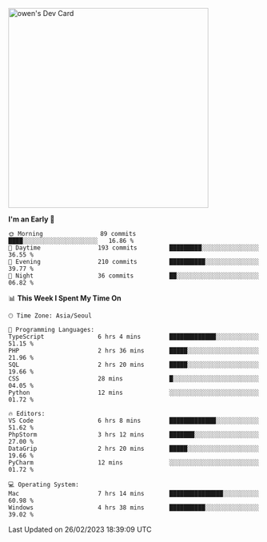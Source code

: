 <a href="https://app.daily.dev/owen_9066"><img src="https://api.daily.dev/devcards/51e5c69f10114f2abe0ae390c27b0828.png?r=hyb" width="400" alt="owen's Dev Card"/></a>

 
 <!--START_SECTION:waka-->
**I'm an Early 🐤** 

```text
🌞 Morning                89 commits          ████░░░░░░░░░░░░░░░░░░░░░   16.86 % 
🌆 Daytime                193 commits         █████████░░░░░░░░░░░░░░░░   36.55 % 
🌃 Evening                210 commits         ██████████░░░░░░░░░░░░░░░   39.77 % 
🌙 Night                  36 commits          ██░░░░░░░░░░░░░░░░░░░░░░░   06.82 % 
```


📊 **This Week I Spent My Time On** 

```text
🕑︎ Time Zone: Asia/Seoul

💬 Programming Languages: 
TypeScript               6 hrs 4 mins        █████████████░░░░░░░░░░░░   51.15 % 
PHP                      2 hrs 36 mins       █████░░░░░░░░░░░░░░░░░░░░   21.96 % 
SQL                      2 hrs 20 mins       █████░░░░░░░░░░░░░░░░░░░░   19.66 % 
CSS                      28 mins             █░░░░░░░░░░░░░░░░░░░░░░░░   04.05 % 
Python                   12 mins             ░░░░░░░░░░░░░░░░░░░░░░░░░   01.72 % 

🔥 Editors: 
VS Code                  6 hrs 8 mins        █████████████░░░░░░░░░░░░   51.62 % 
PhpStorm                 3 hrs 12 mins       ███████░░░░░░░░░░░░░░░░░░   27.00 % 
DataGrip                 2 hrs 20 mins       █████░░░░░░░░░░░░░░░░░░░░   19.66 % 
PyCharm                  12 mins             ░░░░░░░░░░░░░░░░░░░░░░░░░   01.72 % 

💻 Operating System: 
Mac                      7 hrs 14 mins       ███████████████░░░░░░░░░░   60.98 % 
Windows                  4 hrs 38 mins       ██████████░░░░░░░░░░░░░░░   39.02 % 
```


 Last Updated on 26/02/2023 18:39:09 UTC
<!--END_SECTION:waka-->
